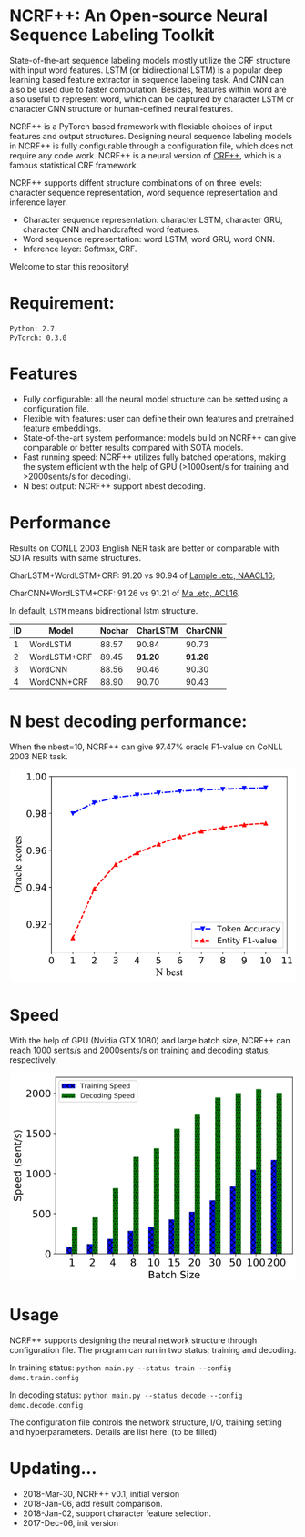 NCRF++: An Open-source Neural Sequence Labeling Toolkit
======
State-of-the-art sequence labeling models mostly utilize the CRF structure with input word features. LSTM (or bidirectional LSTM) is a popular deep learning based feature extractor in sequence labeling task. And CNN can also be used due to faster computation. Besides, features within word are also useful to represent word, which can be captured by character LSTM or character CNN structure or human-defined neural features.

NCRF++ is a PyTorch based framework with flexiable choices of input features and output structures. Designing neural sequence labeling models in NCRF++ is fully configurable through a configuration file, which does not require any code work. NCRF++ is a neural version of [CRF++](http://taku910.github.io/crfpp/), which is a famous statistical CRF framework.

NCRF++ supports diffent structure combinations of on three levels: character sequence representation, word sequence representation and inference layer.

* Character sequence representation: character LSTM, character GRU, character CNN and handcrafted word features.
* Word sequence representation: word LSTM, word GRU, word CNN.
* Inference layer: Softmax, CRF.


Welcome to star this repository!

Requirement:
======
	Python: 2.7   
	PyTorch: 0.3.0


Features
========
* Fully configurable: all the neural model structure can be setted using a configuration file.
* Flexible with features: user can define their own features and pretrained feature embeddings.
* State-of-the-art system performance: models build on NCRF++ can give comparable or better results compared with SOTA models.
* Fast running speed: NCRF++ utilizes fully batched operations, making the system efficient with the help of GPU (>1000sent/s for training and >2000sents/s for decoding).
* N best output: NCRF++ support nbest decoding. 


Performance
=========
Results on CONLL 2003 English NER task are better or comparable with SOTA results with same structures. 

CharLSTM+WordLSTM+CRF: 91.20 vs 90.94 of [Lample .etc, NAACL16](http://www.aclweb.org/anthology/N/N16/N16-1030.pdf);

CharCNN+WordLSTM+CRF:  91.26 vs 91.21 of [Ma .etc, ACL16](http://www.aclweb.org/anthology/P/P16/P16-1101.pdf).   


In default, `LSTM` means bidirectional lstm structure.    

|ID| Model | Nochar | CharLSTM |CharCNN   
|---|--------- | --- | --- | ------    
|1| WordLSTM | 88.57 | 90.84 | 90.73  
|2| WordLSTM+CRF | 89.45 | **91.20** | **91.26** 
|3| WordCNN |  88.56| 90.46 | 90.30  
|4| WordCNN+CRF |  88.90 | 90.70 | 90.43  


N best decoding performance:
=========
When the nbest=10, NCRF++ can give 97.47% oracle F1-value on CoNLL 2003 NER task.

![alt text](readme/nbest.png "N best decoding oracle result")

Speed
=========
With the help of GPU (Nvidia GTX 1080) and large batch size, NCRF++ can reach 1000 sents/s and 2000sents/s on training and decoding status, respectively.

![alt text](readme/speed.png "System speed on NER data")

Usage
=========
NCRF++ supports designing the neural network structure through configuration file. The program can run in two status; training and decoding.  

In training status:
`python main.py --status train --config demo.train.config`

In decoding status:
`python main.py --status decode --config demo.decode.config`

The configuration file controls the network structure, I/O, training setting and hyperparameters. Details are list here: (to be filled)



Updating...
====
* 2018-Mar-30, NCRF++ v0.1, initial version
* 2018-Jan-06, add result comparison.
* 2018-Jan-02, support character feature selection. 
* 2017-Dec-06, init version

